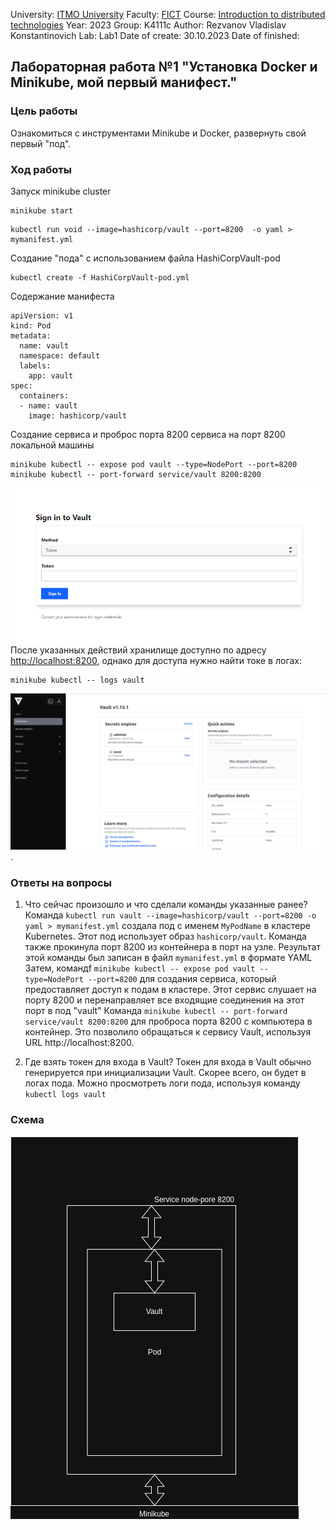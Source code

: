 University: [ITMO University](https://itmo.ru/ru/)
Faculty: [FICT](https://fict.itmo.ru)
Course: [Introduction to distributed technologies](https://github.com/itmo-ict-faculty/introduction-to-distributed-technologies)
Year: 2023
Group: K4111c
Author: Rezvanov Vladislav Konstantinovich
Lab: Lab1
Date of create: 30.10.2023
Date of finished:

## Лабораторная работа №1 "Установка Docker и Minikube, мой первый манифест."
### Цель работы
Ознакомиться с инструментами Minikube и Docker, развернуть свой первый "под".
### Ход работы
Запуск minikube cluster
```
minikube start
```
```
kubectl run void --image=hashicorp/vault --port=8200  -o yaml > mymanifest.yml
```
Создание "пода" с использованием файла HashiCorpVault-pod
```
kubectl create -f HashiCorpVault-pod.yml 
```
Содержание манифеста
```
apiVersion: v1
kind: Pod
metadata:
  name: vault
  namespace: default
  labels:
    app: vault
spec:
  containers:
  - name: vault
    image: hashicorp/vault

```
Создание сервиса и проброс порта 8200 сервиса на порт 8200 локальной машины
```
minikube kubectl -- expose pod vault --type=NodePort --port=8200
minikube kubectl -- port-forward service/vault 8200:8200
```
![img2](https://github.com/ItsEND/2023-introduction_to_distributed_technologies-K4111c-Rezvanov_V_K/blob/23398d80260130f00c836e595c818771f036f5e7/Lab%201/vault_sign.png)
После указанных действий хранилище доступно по адресу [http://localhost:8200](http://localhost:8200), однако для доступа нужно найти токе в логах:
```
minikube kubectl -- logs vault
```
![img3](https://github.com/ItsEND/2023-introduction_to_distributed_technologies-K4111c-Rezvanov_V_K/blob/4b892d341d30037325f8497fa6d62698b6a37888/Lab%201/photo_2023-11-09_19-18-20.jpg).
### Ответы на вопросы
1. Что сейчас произошло и что сделали команды указанные ранее?
Команда `kubectl run vault --image=hashicorp/vault --port=8200 -o yaml > mymanifest.yml` создала под с именем `MyPodName` в кластере Kubernetes.
Этот под использует образ `hashicorp/vault`. Команда также прокинула порт 8200 из контейнера в порт на узле. 
Результат этой команды был записан в файл `mymanifest.yml` в формате YAML
Затем, командf `minikube kubectl -- expose pod vault --type=NodePort --port=8200` для создания сервиса, который предоставляет доступ к подам в кластере.
Этот сервис слушает на порту 8200 и перенаправляет все входящие соединения на этот порт в под "vault"
Команда `minikube kubectl -- port-forward service/vault 8200:8200` для проброса порта 8200 с компьютера в контейнер. Это позволило обращаться к сервису Vault, используя URL http://localhost:8200.


2. Где взять токен для входа в Vault?
Токен для входа в Vault обычно генерируется при инициализации Vault. 
Скорее всего, он будет в логах пода. Можно просмотреть логи пода, используя команду `kubectl logs vault`

### Схема
![schema](https://github.com/ItsEND/2023-introduction_to_distributed_technologies-K4111c-Rezvanov_V_K/blob/37f9511d7f89ca594585173879f313b4c7aef1ff/Lab%201/%D0%9A%D0%BE%D0%BD%D1%82%D0%B5%D0%B9%D0%BD%D0%B5%D1%80.drawio.png)
